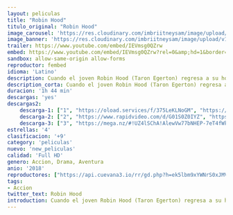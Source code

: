 ```yaml
---
layout: peliculas
title: "Robin Hood"
titulo_original: "Robin Hood"
image_carousel: 'https://res.cloudinary.com/imbriitneysam/image/upload/v1544328304/roobincito-min.jpg'
image_banner: 'https://res.cloudinary.com/imbriitneysam/image/upload/v1544328087/robin-hoodbanner-min.jpg'
trailer: https://www.youtube.com/embed/IEVmsg0QZrw
embed: https://www.youtube.com/embed/IEVmsg0QZrw?rel=0&amp;hd=1&border=0&wmode=opaque&enablejsapi=1&modestbranding=1&controls=1&showinfo=1
sandbox: allow-same-origin allow-forms
reproductor: fembed
idioma: 'Latino'
description: Cuando el joven Robin Hood (Taron Egerton) regresa a su hogar, endurecido, tras luchar como guerrero en Las Cruzadas, descubre un reino en el que la corrupción es la moneda de cambio de la corona inglesa. En ese momento, junto a su compañero Little John (Jamie Foxx), toma la decisión de formar una banda de bandidos y liderar una audaz rebelión en la que se enfrentarán al malvado Sheriff de Nottingham (Ben Mendelsohn).
description_corta: Cuando el joven Robin Hood (Taron Egerton) regresa a su hogar, endurecido, tras luchar como guerrero en Las Cruzadas, descubre un reino en el que la corrupción es la moneda de cambio de la corona inglesa. En ese momento, junto a su..
duracion: '1h 44 min'
descargas: 'yes'
descargas2:
    descarga-1: ["1", "https://oload.services/f/375LeKLNoGM", "https://www.google.com/s2/favicons?domain=openload.co","OpenLoad","https://res.cloudinary.com/imbriitneysam/image/upload/v1541473684/mexico.png", "Latino", "Full HD"]
    descarga-2: ["2", "https://www.rapidvideo.com/d/G01S0Z0IYZ", "https://www.google.com/s2/favicons?domain=www.rapidvideo.com","RapidVideo","https://res.cloudinary.com/imbriitneysam/image/upload/v1541473684/mexico.png", "Latino", "Full HD"]
    descarga-3: ["3", "https://mega.nz/#!UZ4lSChA!AlewVw77bNHEP-7eT4fWkQC0Z7q9P_0c22_VtbOHulo", "https://www.google.com/s2/favicons?domain=mega.nz","RapidVideo","https://res.cloudinary.com/imbriitneysam/image/upload/v1541473684/mexico.png", "Latino", "FULL HD"]
estrellas: '4'
clasificacion: '+9'
category: 'peliculas'
nuevo: 'new_peliculas'
calidad: 'Full HD'
genero: Accion, Drama, Aventura
anio: '2018'
reproductores: ["https://api.cuevana3.io/rr/gd.php?h=ek5lbm9xYWNrS0xJMVp5b21KREk0dFBLbjVkaHhkRGdrOG1jbnBpUnhhS1YwbWhmcHNtVndwdXVtNko5cU1xMnlibU5uNHU1cHVLcHVxaVlpOHE0cEtlU3FadVkyUT09"]
tags:
- Accion
twitter_text: Robin Hood
introduction: Cuando el joven Robin Hood (Taron Egerton) regresa a su hogar, endurecido, tras luchar como guerrero en Las Cruzadas, descubre un reino en el que la corrupción es la moneda de cambio de la corona inglesa. En ese momento, junto a su..
---
```



 







